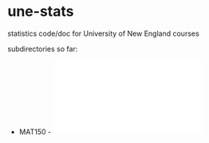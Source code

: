 # une-stats
statistics code/doc for University of New England courses

subdirectories so far:

* MAT150 - ![R-related course materials page](MAT150/readme.MD)
